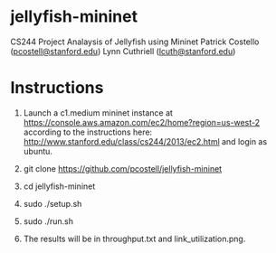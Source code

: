 jellyfish-mininet
=================

CS244 Project Analaysis of Jellyfish using Mininet
Patrick Costello (pcostell@stanford.edu)
Lynn Cuthriell (lcuth@stanford.edu)

Instructions
============

1. Launch a c1.medium mininet instance at https://console.aws.amazon.com/ec2/home?region=us-west-2 according to the instructions here: http://www.stanford.edu/class/cs244/2013/ec2.html and login as ubuntu.

2. git clone https://github.com/pcostell/jellyfish-mininet

3. cd jellyfish-mininet

4. sudo ./setup.sh

5. sudo ./run.sh

6. The results will be in throughput.txt and link_utilization.png.